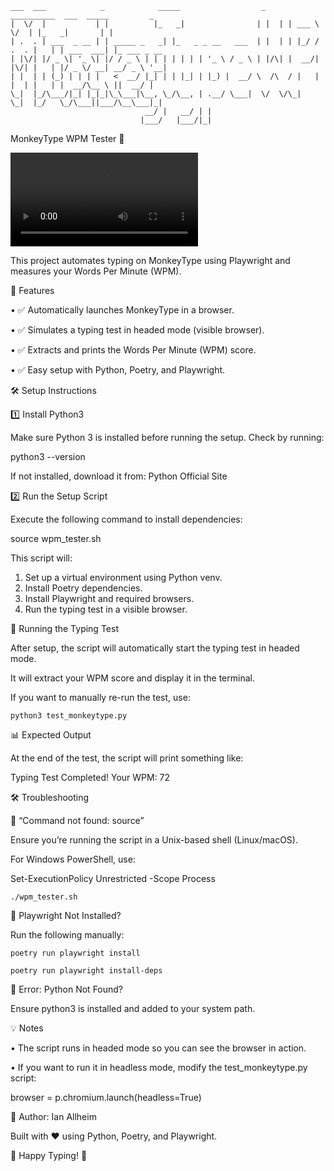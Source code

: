 ```
___  ___            _            _____                  _    __________  ___  _____         _             
|  \/  |           | |          |_   _|                | |  | | ___ \  \/  | |_   _|       | |            
| .  . | ___  _ __ | | _____ _   _| |_   _ _ __   ___  | |  | | |_/ / .  . |   | | ___  ___| |_ ___ _ __  
| |\/| |/ _ \| '_ \| |/ / _ \ | | | | | | | '_ \ / _ \ | |/\| |  __/| |\/| |   | |/ _ \/ __| __/ _ \ '__| 
| |  | | (_) | | | |   <  __/ |_| | | |_| | |_) |  __/ \  /\  / |   | |  | |   | |  __/\__ \ ||  __/ |    
\_|  |_/\___/|_| |_|_|\_\___|\__, \_/\__, | .__/ \___|  \/  \/\_|   \_|  |_/   \_/\___||___/\__\___|_|    
                              __/ |   __/ | |                                                             
                             |___/   |___/|_|                                                             
```

MonkeyType WPM Tester 🚀

![](Typer-ezgif.com-video-to-gif-converter.mov)

This project automates typing on MonkeyType using Playwright and measures your Words Per Minute (WPM).

📌 Features

•	✅ Automatically launches MonkeyType in a browser.

•	✅ Simulates a typing test in headed mode (visible browser).

•	✅ Extracts and prints the Words Per Minute (WPM) score.

•	✅ Easy setup with Python, Poetry, and Playwright.

🛠️ Setup Instructions

1️⃣ Install Python3

Make sure Python 3 is installed before running the setup.
Check by running:

python3 --version

If not installed, download it from: Python Official Site

2️⃣ Run the Setup Script

Execute the following command to install dependencies:

source wpm_tester.sh

This script will:
1.	Set up a virtual environment using Python venv.
2.	Install Poetry dependencies.
3.	Install Playwright and required browsers.
4.	Run the typing test in a visible browser.

🚀 Running the Typing Test

After setup, the script will automatically start the typing test in headed mode.

It will extract your WPM score and display it in the terminal.

If you want to manually re-run the test, use:

`python3 test_monkeytype.py`

📊 Expected Output

At the end of the test, the script will print something like:

Typing Test Completed!
Your WPM: 72

🛠 Troubleshooting

🔹 “Command not found: source”

Ensure you’re running the script in a Unix-based shell (Linux/macOS).

For Windows PowerShell, use:

Set-ExecutionPolicy Unrestricted -Scope Process

`./wpm_tester.sh`

🔹 Playwright Not Installed?

Run the following manually:

`poetry run playwright install`

`poetry run playwright install-deps`

🔹 Error: Python Not Found?

Ensure python3 is installed and added to your system path.

💡 Notes

•	The script runs in headed mode so you can see the browser in action.

•	If you want to run it in headless mode, modify the test_monkeytype.py script:

browser = p.chromium.launch(headless=True)

📝 Author: Ian Allheim

Built with ❤️ using Python, Poetry, and Playwright.

🚀 Happy Typing! 🚀